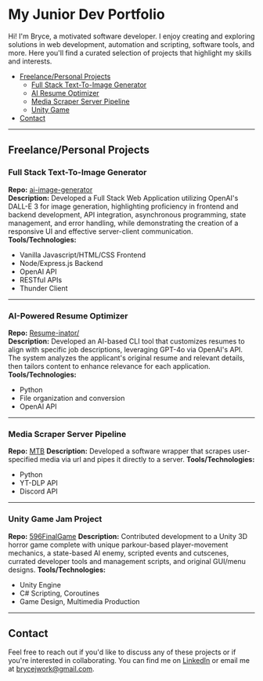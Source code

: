 # My Junior Dev Portfolio
Hi! I'm Bryce, a motivated software developer. I enjoy creating and exploring solutions in web development, automation and scripting, software tools, and more. Here you'll find a curated selection of projects that highlight my skills and interests.
- [Freelance/Personal Projects](#freelancepersonal-projects)
  - [Full Stack Text-To-Image Generator](#full-stack-text-to-image-generator)
  - [AI Resume Optimizer](#ai-powered-resume-optimizer)
  - [Media Scraper Server Pipeline](#media-scraper-server-pipeline)
  - [Unity Game](#unity-game-jam-project)
- [Contact](#contact)


---

##  Freelance/Personal Projects

### Full Stack Text-To-Image Generator
**Repo:** [ai-image-generator](https://github.com/BJarboe/ai-image-generator/)  
**Description:** Developed a Full Stack Web Application utilizing OpenAI's DALL-E 3 for image generation, highlighting proficiency in frontend and backend development, API integration, asynchronous programming, state management, and error handling, while demonstrating the creation of a responsive UI and effective server-client communication.
**Tools/Technologies:**
- Vanilla Javascript/HTML/CSS Frontend
- Node/Express.js Backend
- OpenAI API
- RESTful APIs
- Thunder Client

---
### AI-Powered Resume Optimizer

**Repo:** [Resume-inator/](https://github.com/BJarboe/PortfolioRepo/tree/main/Resume-inator)  
**Description:** Developed an AI-based CLI tool that customizes resumes to align with specific job descriptions, leveraging GPT-4o via OpenAI's API. The system analyzes the applicant's original resume and relevant details, then tailors content to enhance relevance for each application.
**Tools/Technologies:**
- Python
- File organization and conversion
- OpenAI API

---

### Media Scraper Server Pipeline

**Repo:** [MTB](https://github.com/BJarboe/mtb)
**Description:** Developed a software wrapper that scrapes user-specified media via url and pipes it directly to a server.
**Tools/Technologies:**
- Python
- YT-DLP API
- Discord API

---

### Unity Game Jam Project

**Repo:** [596FinalGame](https://github.com/BJarboe/596FinalGame)
**Description:** Contributed development to a Unity 3D horror game complete with unique parkour-based player-movement mechanics, a state-based AI enemy, scripted events and cutscenes, currated developer tools and management scripts, and original GUI/menu designs.
**Tools/Technologies:**

- Unity Engine
- C# Scripting, Coroutines
- Game Design, Multimedia Production

---

## Contact

Feel free to reach out if you'd like to discuss any of these projects or if you're interested in collaborating. You can find me on [LinkedIn](https://www.linkedin.com/in/bryce-jarboe) or email me at [brycejwork@gmail.com](mailto:brycejwork@gmail.com).
